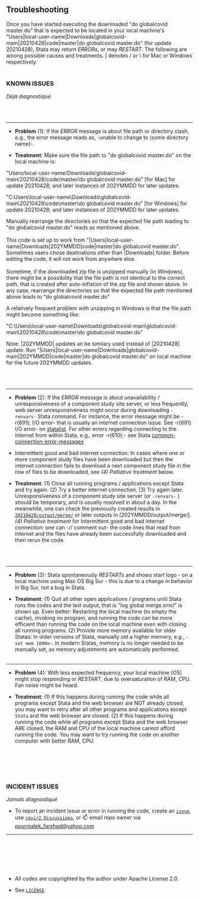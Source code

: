 ## Troubleshooting


Once you have started executing the downloaded "do globalcovid master.do" that is expected to be located in your local machine's "Users|local-user-name|Downloads|globalcovid-main|20210428|code|master|do globalcovid master.do" (for update 20210428), Stata may return *ERRORs*, or may *RESTART*. The following are among possible causes and treatments. | denotes / or \ for Mac or Windows respectively. 
<br/><br/>

### KNOWN ISSUES
_Déjà diagnostiqué_ 

<br/><br/>

********************************************************************************************************************************************
* **Problem** (1): If the *ERROR* message is about file path or directory clash, e.g., the error message reads as, -unable to change to (some directory name)-. 

* **Treatment**: Make sure the file path to "do globalcovid master.do" on the local machine is: 

"Users/local-user-name/Downloads/globalcovid-main/20210428/code/master/do globalcovid master.do"  [for Mac]  for update 20210428; and later instances of 202YMMDD for later updates. 

"C:Users\local-user-name\Downloads\globalcovid-main\20210428\code\master\do globalcovid master.do" [for Windows] for update 20210428; and later instances of 202YMMDD for later updates. 

Manually rearrange the directories so that the expected file path leading to "do globalcovid master.do" reads as mentioned above. 
<br/><br/>
This code is set up to work from "|Users|local-user-name|Downloads|202YMMDD|code|master|do globalcovid master.do". Sometimes users chose destinations other than |Downloads| folder. Before editing the code, it will not work from anywhere else.
<br/><br/>
Sometime, if the downloaded zip file is unzipped manually (in Windows), there might be a possibility that the file path is not identical to the correct path, that is created after auto-inflation of the zip file and shown above. In any case, rearrange the directories so that the expected file path mentioned above leads to "do globalcovid master.do"  

A relatively frequent problem with unzipping in Windows is that the file path might become something like:

"C:\Users\local-user-name\Downloads\globalcovid-main\globalcovid-main\20210428\code\master\do globalcovid master.do"




Note: |202YMMDD| updates an be similary used instead of |20210428| update. Run "|Users|local-user-name|Downloads|globalcovid-main|202YMMDD|code|master|do globalcovid master.do" on local machine for the future 202YMMDD updates.


<br/><br/>

********************************************************************************************************************************************
* **Problem** (2): If the *ERROR* message is about unavailability / unresponsiveness of a component study site server, or less frequently, web server unresponsiveness might occur during downloading `-renvars-` Stata command. For instance, the error message might be -r(691); I/O error- that is usually an internet connection issue. See -r(691) I/O error- on [statalist](https://www.statalist.org/forums/forum/general-stata-discussion/general/1475517-update-all-r-691-i-o-error). For other errors regarding connecting to the Internet from within Stata, e.g., error -r(610);- see Stata [common-connection-error-messages](https://www.stata.com/support/faqs/web/common-connection-error-messages/)

* Intermittent good and bad internet connection: 
In cases where one or more component study files have been downloaded but then the internet connection fails to download a next component study file in the row of files to be downloaded, see _(4) Palliative treatment_  below.

* **Treatment**: (1) Close all running programs / applications except Stata and try again. (2) Try a better internet connection. (3) Try again later. 
Unresponsiveness of a component study site server (or `-renvars-` ) should be temporary, and is usually resolved in about a day. In the meanwhile, one can check the previously created results in [`20210428/output/merge/`](https://github.com/pourmalek/globalcovid/tree/main/20210428/output/merge) or later outputs in [202YMMDD/output/merge/]. _(4) Palliative treatment_ for Intermittent good and bad internet connection: one can -// comment out- the code lines that read from internet and the files have already been successfully downloaded and then rerun the code. 

<br/><br/>

********************************************************************************************************************************************
* **Problem** (3): Stata spontaneously *RESTARTs* and shows start logo - on a local machine using Mac OS Big Sur - this is due to a change in behavior in Big Sur, not a bug in Stata.

* **Treatment**: (1) Quit all other open applications / programs until Stata runs the codes and the last output, that is "log global merge.smcl" is shown up. Even better: Restarting the local machine (to empty the cache), invoking no program, and running the code can be more efficient than running the code on the local machine even with closing all running programs. (2) Provide more memory available for older Statas: In older versions of Stata, manually set a higher memory, e.g., `-set mem 1000m`-. In modern Statas, memory is no longer needed to be manually set, as memory adjustments are automatically performed.
<br/><br/>

********************************************************************************************************************************************
* **Problem** (4): With less expected frequency, your local machine (OS) might stop responding or *RESTART*, due to oversaturation of RAM, CPU. Fan noise might be heard. 

* **Treatment**: (1) If this happens during running the code while all programs except Stata and the web browser are NOT already closed, you may want to retry after all other programs and applications except `Stata` and the web browser are closed. (2) If this happens during running the code while all programs except Stata and the web browser ARE closed, the RAM and CPU of the local machine cannot afford running the code. You may want to try running the code on another computer with better RAM, CPU.



<br/><br/>
<br/><br/>


### INCIDENT ISSUES
_Jamais diagnostiqué_

* To report an incident issue or error in running the code, create an [`issue`](https://github.com/pourmalek/globalcovid/issues), use [`covir2 Discussions`](https://github.com/pourmalek/globalcovid/discussions), or 📫 email repo owner via pourmalek_farshad@yahoo.com

********************************************************************************************************************************************

<br/><br/>

<br/><br/>


* All codes are copyrighted by the author under Apache License 2.0.

* See [`LICENSE`](https://github.com/pourmalek/globalcovid/blob/main/LICENSE)

<br/><br/>
